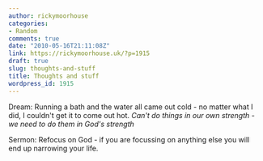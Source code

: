 ```yaml
---
author: rickymoorhouse
categories:
- Random
comments: true
date: "2010-05-16T21:11:08Z"
link: https://rickymoorhouse.uk/?p=1915
draft: true
slug: thoughts-and-stuff
title: Thoughts and stuff
wordpress_id: 1915
---
```


Dream: Running a bath and the water all came out cold - no matter what I did, I couldn't get it to come out hot.
_Can't do things in our own strength - we need to do them in God's strength_

Sermon: Refocus on God - if you are focussing on anything else you will end up narrowing your life.
